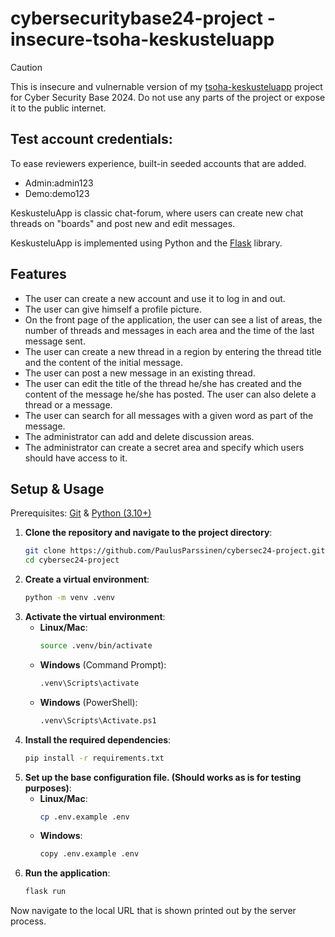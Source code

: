 # cybersecuritybase24-project - insecure-tsoha-keskusteluapp

> [!CAUTION]
> This is insecure and vulnernable version of my [tsoha-keskusteluapp](https://github.com/PaulusParssinen/tsoha-keskusteluapp) project for Cyber Security Base 2024. Do not use any parts of the project or expose it to the public internet.

## Test account credentials:

To ease reviewers experience, built-in seeded accounts that are added.

- Admin:admin123
- Demo:demo123

KeskusteluApp is classic chat-forum, where users can create new chat threads on "boards" and post new and edit messages.

KeskusteluApp is implemented using Python and the [Flask](https://palletsprojects.com/p/flask/) library.

## Features

- The user can create a new account and use it to log in and out.
- The user can give himself a profile picture.
- On the front page of the application, the user can see a list of areas, the number of threads and messages in each area and the time of the last message sent.
- The user can create a new thread in a region by entering the thread title and the content of the initial message.
- The user can post a new message in an existing thread.
- The user can edit the title of the thread he/she has created and the content of the message he/she has posted. The user can also delete a thread or a message.
- The user can search for all messages with a given word as part of the message.
- The administrator can add and delete discussion areas.
- The administrator can create a secret area and specify which users should have access to it.

## Setup & Usage

Prerequisites: [Git](https://git-scm.com/) & [Python (3.10+)](https://www.python.org/downloads/)

1. **Clone the repository and navigate to the project directory**:
   ```bash
   git clone https://github.com/PaulusParssinen/cybersec24-project.git
   cd cybersec24-project
   ```
2. **Create a virtual environment**:
   ```bash
   python -m venv .venv
   ```
3. **Activate the virtual environment**:
   - **Linux/Mac**:
     ```bash
     source .venv/bin/activate
     ```
   - **Windows** (Command Prompt):
     ```bash
     .venv\Scripts\activate
     ```
   - **Windows** (PowerShell):
     ```bash
     .venv\Scripts\Activate.ps1
     ```
4. **Install the required dependencies**:
   ```bash
   pip install -r requirements.txt
   ```
5. **Set up the base configuration file. (Should works as is for testing purposes)**:
   - **Linux/Mac**:
     ```bash
     cp .env.example .env
     ```
   - **Windows**:
     ```bash
     copy .env.example .env
     ```
6. **Run the application**:
   ```bash
   flask run
   ```

Now navigate to the local URL that is shown printed out by the server process.
